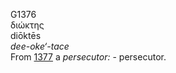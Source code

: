 G1376  
διώκτης  
diōktēs  
*dee-oke‘-tace*  
From [1377](g1377) a *persecutor:* - persecutor.  
